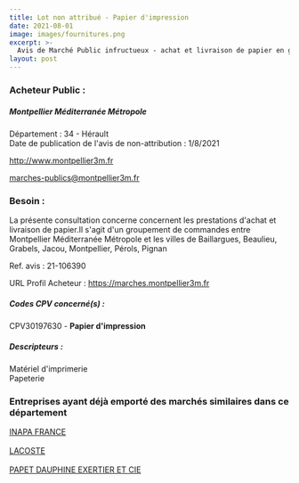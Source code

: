 ```yaml
---
title: Lot non attribué - Papier d'impression
date: 2021-08-01
image: images/fournitures.png
excerpt: >-
  Avis de Marché Public infructueux - achat et livraison de papier en groupement de commandes
layout: post
---
```


### Acheteur Public :
##### Montpellier Méditerranée Métropole
Département : 34 - Hérault<br/>
Date de publication de l'avis de non-attribution : 1/8/2021


http://www.montpellier3m.fr

marches-publics@montpellier3m.fr


### Besoin :

La présente consultation concerne concernent les prestations d'achat et livraison de papier.Il s'agit d'un groupement de commandes entre Montpellier Méditerranée Métropole et les villes de Baillargues, Beaulieu, Grabels, Jacou, Montpellier, Pérols, Pignan

Ref. avis : 21-106390

URL Profil Acheteur : https://marches.montpellier3m.fr

##### Codes CPV concerné(s) :
CPV30197630 - **Papier d'impression** <br/>

##### Descripteurs :
Matériel d'imprimerie <br/>
Papeterie <br/>

### Entreprises ayant déjà emporté des marchés similaires dans ce département
<a href="/entreprise-547/siren-330440983">INAPA FRANCE</a><br/><br/>
<a href="/entreprise-562/siren-444553465">LACOSTE</a><br/><br/>
<a href="/entreprise-582/siren-961802576">PAPET DAUPHINE EXERTIER ET CIE</a><br/><br/>
